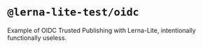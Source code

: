 # `@lerna-lite-test/oidc`

Example of OIDC Trusted Publishing with Lerna-Lite, intentionally functionally useless.

